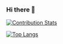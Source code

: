 ### Hi there 👋
[![Contribution Stats](https://github-contribution-stats.vercel.app/api/?username=uvinperera)](https://github.com/LordDashMe/github-contribution-stats/)

[![Top Langs](https://github-readme-stats.vercel.app/api/top-langs/?username=uvinperera&layout=compact)](https://github.com/anuraghazra/github-readme-stats)
<!--
**UvinPerera/UvinPerera** is a ✨ _special_ ✨ repository because its `README.md` (this file) appears on your GitHub profile.

Here are some ideas to get you started:

- 🔭 I’m currently working on ...
- 🌱 I’m currently learning ...
- 👯 I’m looking to collaborate on ...
- 🤔 I’m looking for help with ...
- 💬 Ask me about ...
- 📫 How to reach me: ...
- 😄 Pronouns: ...
- ⚡ Fun fact: ...
-->
